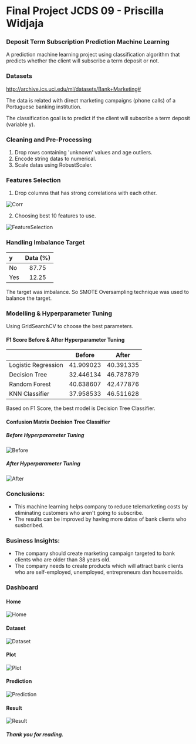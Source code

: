 # Final Project JCDS 09 - Priscilla Widjaja

### Deposit Term Subscription Prediction Machine Learning

A prediction machine learning project using classification algorithm that predicts whether the client will subscribe a term deposit or not.

### Datasets

http://archive.ics.uci.edu/ml/datasets/Bank+Marketing#

The data is related with direct marketing campaigns (phone calls) of a Portuguese banking institution.

The classification goal is to predict if the client will subscribe a term deposit (variable y).


### Cleaning and Pre-Processing

1. Drop rows containing 'unknown' values and age outliers.
2. Encode string datas to numerical.
3. Scale datas using RobustScaler.

### Features Selection

1. Drop columns that has strong correlations with each other.

![Corr](/Images/Corr.png)

2. Choosing best 10 features to use.

![FeatureSelection](/Images/FeatureSelection.png)

### Handling Imbalance Target

| y | Data (%) |
|:-|:-:|
| No | 87.75 |
| Yes | 12.25 |

The target was imbalance. So SMOTE Oversampling technique was used to balance the target.

### Modelling & Hyperparameter Tuning

Using GridSearchCV to choose the best parameters.

#### F1 Score Before & After Hyperparameter Tuning

|           |  Before  | After |
|:-|:-:|:-:|
| Logistic Regression | 41.909023 | 40.391335 |
| Decision Tree | 32.446134 | 46.787879 |
| Random Forest | 40.638607 | 42.477876 |
| KNN Classifier | 37.958533 | 46.511628 |

Based on F1 Score, the best model is Decision Tree Classifier.

#### Confusion Matrix Decision Tree Classifier

##### Before Hyperparameter Tuning

![Before](/Images/Before.png)

##### After Hyperparameter Tuning

![After](/Images/After.png)

### Conclusions:
- This machine learning helps company to reduce telemarketing costs by eliminating customers who aren't going to subscribe.
- The results can be improved by having more datas of bank clients who susbcribed.


### Business Insights:

- The company should create marketing campaign targeted to bank clients who are older than 38 years old.
- The company needs to create products which will attract bank clients who are self-employed, unemployed, entrepreneurs dan housemaids.

### Dashboard

#### Home

![Home](/Images/Home.png)

#### Dataset

![Dataset](/Images/Dataset.png)

#### Plot

![Plot](/Images/Visualization.png)

#### Prediction

![Prediction](/Images/Prediction.png)

#### Result

![Result](/Images/Result.png)

##### Thank you for reading.
